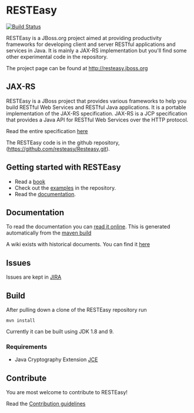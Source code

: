 # RESTEasy

[![Build Status](https://travis-ci.org/resteasy/Resteasy.svg?branch=master)](https://travis-ci.org/resteasy/Resteasy)

RESTEasy is a JBoss.org project aimed at providing productivity frameworks for developing client and server RESTful applications and services in Java.  It is mainly a JAX-RS implementation but you'll find some other experimental code in the repository.

The project page can be found at http://resteasy.jboss.org

## JAX-RS
RESTEasy is a JBoss project that provides various frameworks to help you build RESTful Web Services and RESTful Java applications. It is a portable implementation of the JAX-RS specification. JAX-RS is a JCP specification that provides a Java API for RESTful Web Services over the HTTP protocol.

Read the entire specification [here](https://jax-rs-spec.java.net/)

The RESTEasy code is in the github repository, (https://github.com/resteasy/Resteasy.git).

## Getting started with RESTEasy
- Read a [book](http://resteasy.jboss.org/books.html)
- Check out the [examples](https://github.com/resteasy/resteasy-examples) in the repository.
- Read the [documentation](http://resteasy.jboss.org/docs).

## Documentation

To read the documentation you can [read it online](http://resteasy.jboss.org/docs). This is generated automatically from the [maven build](https://github.com/resteasy/Resteasy/tree/master/jaxrs/docbook)

A wiki exists with historical documents. You can find it [here](https://developer.jboss.org/wiki/ResteasyWIKI)

## Issues
Issues are kept in [JIRA](http://jira.jboss.org/jira/browse/RESTEASY)

## Build
After pulling down a clone of the RESTEasy repository run

	mvn install

Currently it can be built using JDK 1.8 and 9.

### Requirements
- Java Cryptography Extension [JCE](http://www.oracle.com/technetwork/java/javase/downloads/jce8-download-2133166.html)

## Contribute
You are most welcome to contribute to RESTEasy!

Read the [Contribution guidelines](./CONTRIBUTING.md)
